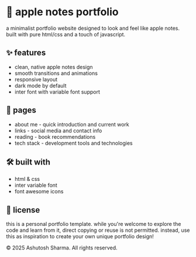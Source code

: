 # 📝 apple notes portfolio

a minimalist portfolio website designed to look and feel like apple notes. built with pure html/css and a touch of javascript.

## ✨ features

- clean, native apple notes design
- smooth transitions and animations
- responsive layout
- dark mode by default
- inter font with variable font support

## 🚀 pages

- about me - quick introduction and current work
- links - social media and contact info
- reading - book recommendations
- tech stack - development tools and technologies

## 🛠️ built with

- html & css
- inter variable font
- font awesome icons

## 📄 license

this is a personal portfolio template. while you're welcome to explore the code and learn from it, direct copying or reuse is not permitted. instead, use this as inspiration to create your own unique portfolio design! 

© 2025 Ashutosh Sharma. All rights reserved.
